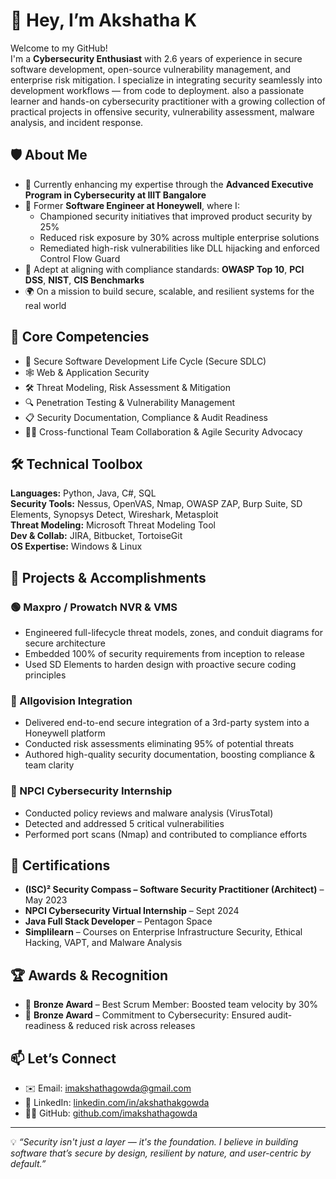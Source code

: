 # 👋 Hey, I’m Akshatha K

Welcome to my GitHub!  
I'm a **Cybersecurity Enthusiast** with 2.6 years of experience in secure software development, open-source vulnerability management, and enterprise risk mitigation. I specialize in integrating security seamlessly into development workflows — from code to deployment. also a passionate learner and hands-on cybersecurity practitioner with a growing collection of practical projects in offensive security, vulnerability assessment, malware analysis, and incident response.


## 🛡️ About Me

- 🔐 Currently enhancing my expertise through the **Advanced Executive Program in Cybersecurity at IIIT Bangalore**
- 💼 Former **Software Engineer at Honeywell**, where I:
  - Championed security initiatives that improved product security by 25%
  - Reduced risk exposure by 30% across multiple enterprise solutions
  - Remediated high-risk vulnerabilities like DLL hijacking and enforced Control Flow Guard
- 🚀 Adept at aligning with compliance standards: **OWASP Top 10**, **PCI DSS**, **NIST**, **CIS Benchmarks**
- 🌍 On a mission to build secure, scalable, and resilient systems for the real world

## 🧠 Core Competencies

- 🔁 Secure Software Development Life Cycle (Secure SDLC)
- 🕸️ Web & Application Security
- 🛠️ Threat Modeling, Risk Assessment & Mitigation
- 🔍 Penetration Testing & Vulnerability Management
- 📋 Security Documentation, Compliance & Audit Readiness
- 👩‍💻 Cross-functional Team Collaboration & Agile Security Advocacy

## 🛠️ Technical Toolbox

**Languages:** Python, Java, C#, SQL  
**Security Tools:** Nessus, OpenVAS, Nmap, OWASP ZAP, Burp Suite, SD Elements, Synopsys Detect, Wireshark, Metasploit  
**Threat Modeling:** Microsoft Threat Modeling Tool  
**Dev & Collab:** JIRA, Bitbucket, TortoiseGit  
**OS Expertise:** Windows & Linux  

## 🔬 Projects & Accomplishments

### 🟢 Maxpro / Prowatch NVR & VMS
- Engineered full-lifecycle threat models, zones, and conduit diagrams for secure architecture
- Embedded 100% of security requirements from inception to release
- Used SD Elements to harden design with proactive secure coding principles

### 🔵 Allgovision Integration
- Delivered end-to-end secure integration of a 3rd-party system into a Honeywell platform
- Conducted risk assessments eliminating 95% of potential threats
- Authored high-quality security documentation, boosting compliance & team clarity

### 🧪 NPCI Cybersecurity Internship
- Conducted policy reviews and malware analysis (VirusTotal)
- Detected and addressed 5 critical vulnerabilities
- Performed port scans (Nmap) and contributed to compliance efforts

## 📜 Certifications

- **(ISC)² Security Compass – Software Security Practitioner (Architect)** – May 2023  
- **NPCI Cybersecurity Virtual Internship** – Sept 2024  
- **Java Full Stack Developer** – Pentagon Space  
- **Simplilearn** – Courses on Enterprise Infrastructure Security, Ethical Hacking, VAPT, and Malware Analysis

## 🏆 Awards & Recognition

- 🥉 **Bronze Award** – Best Scrum Member: Boosted team velocity by 30%
- 🥉 **Bronze Award** – Commitment to Cybersecurity: Ensured audit-readiness & reduced risk across releases

## 📫 Let’s Connect

- ✉️ Email: imakshathagowda@gmail.com  
- 🔗 LinkedIn: [linkedin.com/in/akshathakgowda](https://linkedin.com/in/akshathakgowda)  
- 🧑‍💻 GitHub: [github.com/imakshathagowda](https://github.com/imakshathagowda)

---

💡 *“Security isn't just a layer — it's the foundation. I believe in building software that’s secure by design, resilient by nature, and user-centric by default.”*

